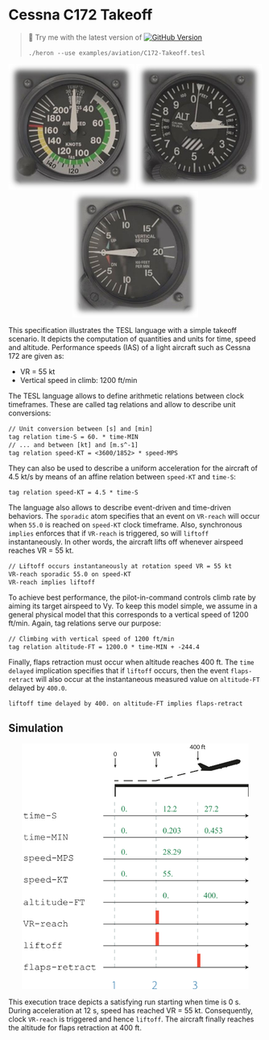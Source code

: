 Cessna C172 Takeoff
===================
> :wrench: Try me with the latest version of [![GitHub Version](https://img.shields.io/github/release/heron-solver/heron.svg?label=Heron&maxAge=2592000&colorB=46a4b8&style=flat-square)](https://github.com/EmptyStackExn/heron/releases/latest)
> ```
> ./heron --use examples/aviation/C172-Takeoff.tesl
> ```

<p align="center">
  <img title="Cessna 172SP Airspeed Indicator. Courtesy of Laminar Research" src="airspeed-indicator.png" width="250">
  <img title="Cessna 172SP Altimeter. Courtesy of Laminar Research" src="altimeter.png" width="250">
  <img title="Cessna 172SP Vertical Speed Indicator. Courtesy of Laminar Research" src="vsi.png" width="250">
</p>

This specification illustrates the TESL language with a simple takeoff scenario. It depicts the computation of quantities and units for time, speed and altitude. Performance speeds (IAS) of a light aircraft such as Cessna 172 are given as:
 - VR = 55 kt
 - Vertical speed in climb: 1200 ft/min

The TESL language allows to define arithmetic relations between clock timeframes. These are called tag relations and allow to describe unit conversions:
```
// Unit conversion between [s] and [min]
tag relation time-S = 60. * time-MIN
// ... and between [kt] and [m.s^-1]
tag relation speed-KT = <3600/1852> * speed-MPS
```

They can also be used to describe a uniform acceleration for the aircraft of 4.5 kt/s by means of an affine relation between `speed-KT` and `time-S`:
```
tag relation speed-KT = 4.5 * time-S
```

The language also allows to describe event-driven and time-driven behaviors. The `sporadic` atom specifies that an event on `VR-reach` will occur when `55.0` is reached on `speed-KT` clock timeframe. Also, synchronous `implies` enforces that if `VR-reach` is triggered, so will `liftoff` instantaneously. In other words, the aircraft lifts off whenever airspeed reaches VR = 55 kt.
```
// Liftoff occurs instantaneously at rotation speed VR = 55 kt
VR-reach sporadic 55.0 on speed-KT
VR-reach implies liftoff
```

To achieve best performance, the pilot-in-command controls climb rate by aiming its target airspeed to Vy. To keep this model simple, we assume in a general physical model that this corresponds to a vertical speed of 1200 ft/min. Again, tag relations serve our purpose:
```
// Climbing with vertical speed of 1200 ft/min
tag relation altitude-FT = 1200.0 * time-MIN + -244.4
```

Finally, flaps retraction must occur when altitude reaches 400 ft. The `time delayed` implication specifies that if `liftoff` occurs, then the event `flaps-retract` will also occur at the instantaneous measured value on `altitude-FT` delayed by `400.0`.
```
liftoff time delayed by 400. on altitude-FT implies flaps-retract
```

Simulation
----------

<p align="center">
  <img src="C172-Takeoff.png" width="450">
</p>

This execution trace depicts a satisfying run starting when time is 0 s. During acceleration at 12 s, speed has reached VR = 55 kt. Consequently, clock `VR-reach` is triggered and hence `liftoff`. The aircraft finally reaches the altitude for flaps retraction at 400 ft.
